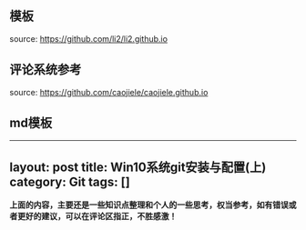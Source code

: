## 模板 

source: https://github.com/li2/li2.github.io

## 评论系统参考

source: https://github.com/caojiele/caojiele.github.io

## md模板

---
layout: post
title:  Win10系统git安装与配置(上)
category: Git
tags: []
---



**上面的内容，主要还是一些知识点整理和个人的一些思考，权当参考，如有错误或者更好的建议，可以在评论区指正，不胜感激！**


[jekyll]:      http://jekyllrb.com
[jekyll-gh]:   https://github.com/jekyll/jekyll
[jekyll-help]: https://github.com/jekyll/jekyll-help

